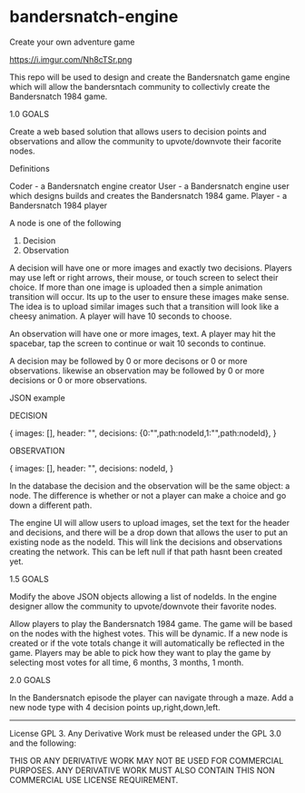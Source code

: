 # bandersnatch-engine
Create your own adventure game

https://i.imgur.com/Nh8cTSr.png

This repo will be used to design and create the Bandersnatch game engine which will allow the bandersntach community to collectivly create the Bandersnatch 1984 game.

1.0 GOALS

Create a web based solution that allows users to decision points and observations and allow the community to upvote/downvote their facorite nodes.

Definitions

Coder - a Bandersnatch engine creator
User - a Bandersnatch engine user which designs builds and creates the Bandersnatch 1984 game.
Player - a Bandersnatch 1984 player  

A node is one of the following

1. Decision
2. Observation

A decision will have one or more images and exactly two decisions. Players may use left or right arrows, their mouse, or touch screen to select their choice. If more than one image is uploaded then a simple animation transition will occur. Its up to the user to ensure these images make sense. The idea is to upload similar images such that a transition will look like a cheesy animation. A player will have 10 seconds to choose.

An observation will have one or more images, text. A player may hit the spacebar, tap the screen to continue or wait 10 seconds to continue.

A decision may be followed by 0 or more decisons or 0 or more observations. likewise an observation may be followed by 0 or more decisions or 0 or more observations.

JSON example

DECISION

{
images: [],
header: "",
decisions: {0:"",path:nodeId,1:"",path:nodeId},
}

OBSERVATION

{
images: [],
header: "",
decisions: nodeId,
}

In the database the decision and the observation will be the same object: a node. The difference is whether or not a player can make a choice and go down a different path.

The engine UI will allow users to upload images, set the text for the header and decisions, and there will be a drop down that allows the user to put an existing node as the nodeId. This will link the decisions and observations creating the network. This can be left null if that path hasnt been created yet. 

1.5 GOALS

Modify the above JSON objects allowing a list of nodeIds. In the engine designer allow the community to upvote/downvote their favorite nodes. 

Allow players to play the Bandersnatch 1984 game. The game will be based on the nodes with the highest votes. This will be dynamic. If a new node is created or if the vote totals change it will automatically be reflected in the game. Players may be able to pick how they want to play the game by selecting most votes for all time, 6 months, 3 months, 1 month.

2.0 GOALS

In the Bandersnatch episode the player can navigate through a maze. Add a new node type with 4 decision points up,right,down,left.



-----------

License GPL 3. Any Derivative Work must be released under the GPL 3.0 and the following:

THIS OR ANY DERIVATIVE WORK MAY NOT BE USED FOR COMMERCIAL PURPOSES. ANY DERIVATIVE WORK MUST ALSO CONTAIN THIS NON COMMERCIAL USE LICENSE REQUIREMENT.

